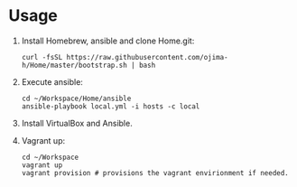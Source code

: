 # Usage

1. Install Homebrew, ansible and clone Home.git:

    ```
    curl -fsSL https://raw.githubusercontent.com/ojima-h/Home/master/bootstrap.sh | bash
    ```
    
2. Execute ansible:

    ```
    cd ~/Workspace/Home/ansible
    ansible-playbook local.yml -i hosts -c local
    ```
    
3. Install VirtualBox and Ansible.

4. Vagrant up:

    ```
    cd ~/Workspace
    vagrant up
    vagrant provision # provisions the vagrant envirionment if needed.
    ```
